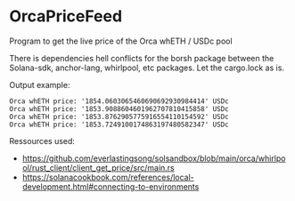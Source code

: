 # OrcaPriceFeed

Program to get the live price of the Orca whETH / USDc pool

There is dependencies hell conflicts for the borsh package between the Solana-sdk, anchor-lang, whirlpool, etc packages.
Let the cargo.lock as is.

Output example:

```
Orca whETH price: '1854.0603065460690692930984414' USDc
Orca whETH price: '1853.9088604601962707810415858' USDc
Orca whETH price: '1853.8762905775916554110154592' USDc
Orca whETH price: '1853.7249100174863197480582347' USDc
```

Ressources used:

- https://github.com/everlastingsong/solsandbox/blob/main/orca/whirlpool/rust_client/client_get_price/src/main.rs
- https://solanacookbook.com/references/local-development.html#connecting-to-environments
